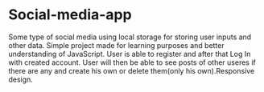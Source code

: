 # Social-media-app
Some type of social media using local storage for storing user inputs and other data. Simple project made for learning purposes and better understanding of JavaScript. User is able to register and after that Log In with created account. User will then be able to see posts of other useres if there are any and create his own or delete them(only his own).Responsive design.
